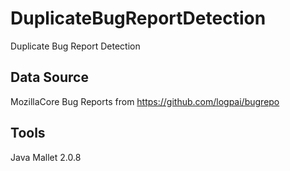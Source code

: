 # DuplicateBugReportDetection
Duplicate Bug Report Detection

## Data Source
MozillaCore Bug Reports from https://github.com/logpai/bugrepo

## Tools
Java Mallet 2.0.8
